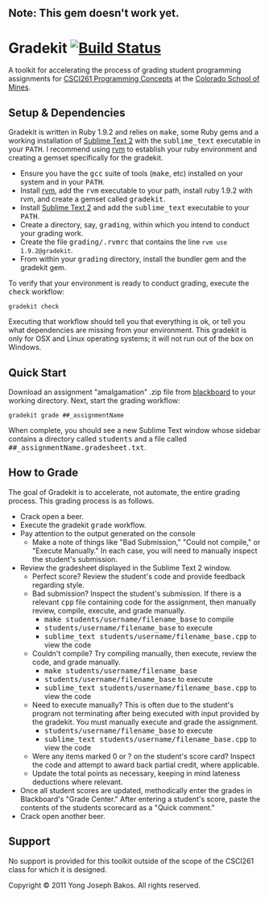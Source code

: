 ## Note: This gem doesn't work yet.

# Gradekit [![Build Status](https://secure.travis-ci.org/ybakos/gradekit.png)](http://travis-ci.org/ybakos/gradekit)

A toolkit for accelerating the process of grading student programming assignments for [CSCI261 Programming Concepts](http://mines.humanoriented.com/261) at the [Colorado School of Mines](http://mines.edu).

## Setup & Dependencies

Gradekit is written in Ruby 1.9.2 and relies on <tt>make</tt>, some Ruby gems and a working installation of [Sublime Text 2](http://www.sublimetext.com/2) with the <tt>sublime_text</tt> executable in your <tt>PATH</tt>. I recommend using [rvm](http://beginrescueend.com/) to establish your ruby environment and creating a gemset specifically for the gradekit.

* Ensure you have the <tt>gcc</tt> suite of tools (<tt>make</tt>, etc) installed on your system and in your <tt>PATH</tt>.
* Install [rvm](http://beginrescueend.com/), add the <tt>rvm</tt> executable to your path, install ruby 1.9.2 with rvm, and create a gemset called <tt>gradekit</tt>.
* Install [Sublime Text 2](http://www.sublimetext.com/2) and add the <tt>sublime_text</tt> executable to your <tt>PATH</tt>.
* Create a directory, say, <tt>grading</tt>, within which you intend to conduct your grading work.
* Create the file <tt>grading/.rvmrc</tt> that contains the line `rvm use 1.9.2@gradekit`.
* From within your <tt>grading</tt> directory, install the bundler gem and the gradekit gem.

To verify that your environment is ready to conduct grading, execute the <tt>check</tt> workflow:

    gradekit check

Executing that workflow should tell you that everything is ok, or tell you what dependencies are missing from your environment. This gradekit is only for OSX and Linux operating systems; it will not run out of the box on Windows.

## Quick Start

Download an assignment "amalgamation" .zip file from [blackboard](http://blackboard.mines.edu) to your working directory. Next, start the grading workflow:

    gradekit grade ##_assignmentName

When complete, you should see a new Sublime Text window whose sidebar contains a directory called <tt>students</tt> and a file called <tt>##_assignmentName.gradesheet.txt</tt>.

## How to Grade

The goal of Gradekit is to accelerate, not automate, the entire grading process. This grading process is as follows.

* Crack open a beer.
* Execute the gradekit <tt>grade</tt> workflow.
* Pay attention to the output generated on the console
    * Make a note of things like "Bad Submission," "Could not compile," or "Execute Manually." In each case, you will need to manually inspect the student's submission.
* Review the gradesheet displayed in the Sublime Text 2 window.
    * Perfect score? Review the student's code and provide feedback regarding style.
    * Bad submission? Inspect the student's submission. If there is a relevant <tt>cpp</tt> file containing code for the assignment, then manually review, compile, execute, and grade manually.
        * <tt>make students/username/filename_base</tt> to compile
        * <tt>students/username/filename_base</tt> to execute
        * <tt>sublime_text students/username/filename_base.cpp</tt> to view the code
    * Couldn't compile? Try compiling manually, then execute, review the code, and grade manually.
        * <tt>make students/username/filename_base</tt>
        * <tt>students/username/filename_base</tt> to execute
        * <tt>sublime_text students/username/filename_base.cpp</tt> to view the code
    * Need to execute manually? This is often due to the student's program not terminating after being executed with input provided by the gradekit. You must manually execute and grade the assignment.
       * <tt>students/username/filename_base</tt> to execute
       * <tt>sublime_text students/username/filename_base.cpp</tt> to view the code
    * Were any items marked 0 or ? on the student's score card? Inspect the code and attempt to award back partial credit, where applicable.
    * Update the total points as necessary, keeping in mind lateness deductions where relevant.
* Once all student scores are updated, methodically enter the grades in Blackboard's "Grade Center." After entering a student's score, paste the contents of the students scorecard as a "Quick comment."
* Crack open another beer.

## Support

No support is provided for this toolkit outside of the scope of the CSCI261 class for which it is designed.



Copyright &copy; 2011 Yong Joseph Bakos. All rights reserved.
